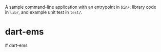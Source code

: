 A sample command-line application with an entrypoint in `bin/`, library code
in `lib/`, and example unit test in `test/`.
# dart-ems
#   d a r t - e m s  
 